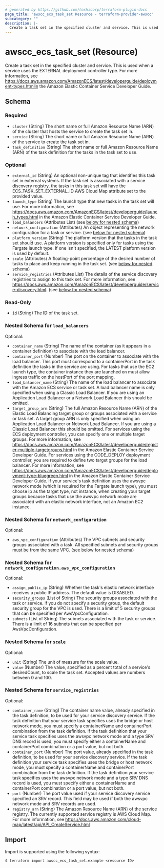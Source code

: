 ```yaml
---
# generated by https://github.com/hashicorp/terraform-plugin-docs
page_title: "awscc_ecs_task_set Resource - terraform-provider-awscc"
subcategory: ""
description: |-
  Create a task set in the specified cluster and service. This is used when a service uses the EXTERNAL deployment controller type. For more information, see https://docs.aws.amazon.com/AmazonECS/latest/developerguide/deployment-types.htmlin the Amazon Elastic Container Service Developer Guide.
---
```


# awscc_ecs_task_set (Resource)

Create a task set in the specified cluster and service. This is used when a service uses the EXTERNAL deployment controller type. For more information, see https://docs.aws.amazon.com/AmazonECS/latest/developerguide/deployment-types.htmlin the Amazon Elastic Container Service Developer Guide.



<!-- schema generated by tfplugindocs -->
## Schema

### Required

- `cluster` (String) The short name or full Amazon Resource Name (ARN) of the cluster that hosts the service to create the task set in.
- `service` (String) The short name or full Amazon Resource Name (ARN) of the service to create the task set in.
- `task_definition` (String) The short name or full Amazon Resource Name (ARN) of the task definition for the tasks in the task set to use.

### Optional

- `external_id` (String) An optional non-unique tag that identifies this task set in external systems. If the task set is associated with a service discovery registry, the tasks in this task set will have the ECS_TASK_SET_EXTERNAL_ID AWS Cloud Map attribute set to the provided value.
- `launch_type` (String) The launch type that new tasks in the task set will use. For more information, see https://docs.aws.amazon.com/AmazonECS/latest/developerguide/launch_types.html in the Amazon Elastic Container Service Developer Guide.
- `load_balancers` (Attributes List) (see [below for nested schema](#nestedatt--load_balancers))
- `network_configuration` (Attributes) An object representing the network configuration for a task or service. (see [below for nested schema](#nestedatt--network_configuration))
- `platform_version` (String) The platform version that the tasks in the task set should use. A platform version is specified only for tasks using the Fargate launch type. If one isn't specified, the LATEST platform version is used by default.
- `scale` (Attributes) A floating-point percentage of the desired number of tasks to place and keep running in the task set. (see [below for nested schema](#nestedatt--scale))
- `service_registries` (Attributes List) The details of the service discovery registries to assign to this task set. For more information, see https://docs.aws.amazon.com/AmazonECS/latest/developerguide/service-discovery.html. (see [below for nested schema](#nestedatt--service_registries))

### Read-Only

- `id` (String) The ID of the task set.

<a id="nestedatt--load_balancers"></a>
### Nested Schema for `load_balancers`

Optional:

- `container_name` (String) The name of the container (as it appears in a container definition) to associate with the load balancer.
- `container_port` (Number) The port on the container to associate with the load balancer. This port must correspond to a containerPort in the task definition the tasks in the service are using. For tasks that use the EC2 launch type, the container instance they are launched on must allow ingress traffic on the hostPort of the port mapping.
- `load_balancer_name` (String) The name of the load balancer to associate with the Amazon ECS service or task set. A load balancer name is only specified when using a Classic Load Balancer. If you are using an Application Load Balancer or a Network Load Balancer this should be omitted.
- `target_group_arn` (String) The full Amazon Resource Name (ARN) of the Elastic Load Balancing target group or groups associated with a service or task set. A target group ARN is only specified when using an Application Load Balancer or Network Load Balancer. If you are using a Classic Load Balancer this should be omitted. For services using the ECS deployment controller, you can specify one or multiple target groups. For more information, see https://docs.aws.amazon.com/AmazonECS/latest/developerguide/register-multiple-targetgroups.html in the Amazon Elastic Container Service Developer Guide. For services using the CODE_DEPLOY deployment controller, you are required to define two target groups for the load balancer. For more information, see https://docs.aws.amazon.com/AmazonECS/latest/developerguide/deployment-type-bluegreen.html in the Amazon Elastic Container Service Developer Guide. If your service's task definition uses the awsvpc network mode (which is required for the Fargate launch type), you must choose ip as the target type, not instance, when creating your target groups because tasks that use the awsvpc network mode are associated with an elastic network interface, not an Amazon EC2 instance.


<a id="nestedatt--network_configuration"></a>
### Nested Schema for `network_configuration`

Optional:

- `aws_vpc_configuration` (Attributes) The VPC subnets and security groups associated with a task. All specified subnets and security groups must be from the same VPC. (see [below for nested schema](#nestedatt--network_configuration--aws_vpc_configuration))

<a id="nestedatt--network_configuration--aws_vpc_configuration"></a>
### Nested Schema for `network_configuration.aws_vpc_configuration`

Optional:

- `assign_public_ip` (String) Whether the task's elastic network interface receives a public IP address. The default value is DISABLED.
- `security_groups` (List of String) The security groups associated with the task or service. If you do not specify a security group, the default security group for the VPC is used. There is a limit of 5 security groups that can be specified per AwsVpcConfiguration.
- `subnets` (List of String) The subnets associated with the task or service. There is a limit of 16 subnets that can be specified per AwsVpcConfiguration.



<a id="nestedatt--scale"></a>
### Nested Schema for `scale`

Optional:

- `unit` (String) The unit of measure for the scale value.
- `value` (Number) The value, specified as a percent total of a service's desiredCount, to scale the task set. Accepted values are numbers between 0 and 100.


<a id="nestedatt--service_registries"></a>
### Nested Schema for `service_registries`

Optional:

- `container_name` (String) The container name value, already specified in the task definition, to be used for your service discovery service. If the task definition that your service task specifies uses the bridge or host network mode, you must specify a containerName and containerPort combination from the task definition. If the task definition that your service task specifies uses the awsvpc network mode and a type SRV DNS record is used, you must specify either a containerName and containerPort combination or a port value, but not both.
- `container_port` (Number) The port value, already specified in the task definition, to be used for your service discovery service. If the task definition your service task specifies uses the bridge or host network mode, you must specify a containerName and containerPort combination from the task definition. If the task definition your service task specifies uses the awsvpc network mode and a type SRV DNS record is used, you must specify either a containerName and containerPort combination or a port value, but not both.
- `port` (Number) The port value used if your service discovery service specified an SRV record. This field may be used if both the awsvpc network mode and SRV records are used.
- `registry_arn` (String) The Amazon Resource Name (ARN) of the service registry. The currently supported service registry is AWS Cloud Map. For more information, see https://docs.aws.amazon.com/cloud-map/latest/api/API_CreateService.html

## Import

Import is supported using the following syntax:

```shell
$ terraform import awscc_ecs_task_set.example <resource ID>
```
